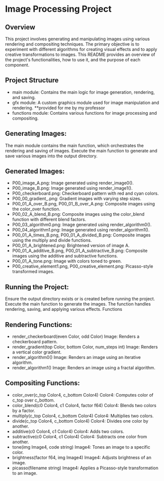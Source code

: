 # Image Processing Project
## Overview
This project involves generating and manipulating images using various rendering and compositing techniques. The primary objective is to experiment with different algorithms for creating visual effects and to apply creative transformations to images. This README provides an overview of the project's functionalities, how to use it, and the purpose of each component.

## Project Structure
- main module: Contains the main logic for image generation, rendering, and saving.
- gfx module: A custom graphics module used for image manipulation and rendering. **provided for me by my professor 
- functions module: Contains various functions for image processing and compositing.
  
## Generating Images:

The main module contains the main function, which orchestrates the rendering and saving of images.
Execute the main function to generate and save various images into the output directory.

## Generated Images:

- P00_image_A.png: Image generated using render_image0().
- P00_image_B.png: Image generated using render_image1().
- P00_checkerboard.png: Checkerboard pattern with red and cyan colors.
- P00_00_gradient_<steps>.png: Gradient images with varying step sizes.
- P00_01_A_over_B.png, P00_01_B_over_A.png: Composite images using the color_over function.
- P00_02_A_blend<blend>_B.png: Composite images using the color_blend function with different blend factors.
- P00_03_algorithm0.png: Image generated using render_algorithm0().
- P00_04_algorithm1.png: Image generated using render_algorithm1().
- P00_01_A_times_B.png, P00_01_A_divided_B.png: Composite images using the multiply and divide functions.
- P00_01_A_brightened.png: Brightened version of image A.
- P00_01_A_additive_B.png, P00_01_A_subtractive_B.png: Composite images using the additive and subtractive functions.
- P00_01_A_tone.png: Image with colors toned to green.
- P00_creative_element1.png, P00_creative_element.png: Picasso-style transformed images.
  
## Running the Project:

Ensure the output directory exists or is created before running the project.
Execute the main function to generate the images. The function handles rendering, saving, and applying various effects.
Functions

## Rendering Functions:

- render_checkerboard(even Color, odd Color) Image: Renders a checkerboard pattern.
- render_gradient(top Color, bottom Color, num_steps int) Image: Renders a vertical color gradient.
- render_algorithm0() Image: Renders an image using an iterative algorithm.
- render_algorithm1() Image: Renders an image using a fractal algorithm.
  
## Compositing Functions:

- color_over(c_top Color4, c_bottom Color4) Color4: Computes color of c_top over c_bottom.
- color_blend(c0 Color4, c1 Color4, factor f64) Color4: Blends two colors by a factor.
- multiply(c_top Color4, c_bottom Color4) Color4: Multiplies two colors.
- divide(c_top Color4, c_bottom Color4) Color4: Divides one color by another.
- additive(c0 Color4, c1 Color4) Color4: Adds two colors.
- subtractive(c0 Color4, c1 Color4) Color4: Subtracts one color from another.
- tone(img Image4, code string) Image4: Tones an image to a specific color.
- brightness(factor f64, img Image4) Image4: Adjusts brightness of an image.
- picasso(filename string) Image4: Applies a Picasso-style transformation to an image.
